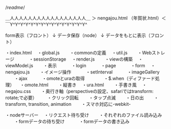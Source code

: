 /*readme*/

＿人人人人人人人人人人人人人人人人人＿ 
＞ nengajou.html （年賀状.html）＜ 
￣Y^Y^Y^Y^Y^Y^Y^Y^Y^Y^Y^Y^Y^Y^Y^

form表示（フロント）
↓
データ保存（node）
↓
データをもとに表示（フロント）

・index.html
　・global.js
　　・commonの定義
　・util.js
　　・Webストレージ
　　　・sessionStorage
　・render.js
　　・viewの構築
　・viewModel.js
　　・表示
　　　・login
　　　・page
　　　・form
　・nengajou.js
　　・イメージ操作
　　　・setInterval
　　　・imageGallery
　　・ajax
　　　・omoteとuraの取得
　　　　・$.when（ディファード処理）
　・omote.html
　　・縦書き
　・ura.html
　　・手書き風
　・negajou.css
　　・奥行き軸（perspectiveの設定、safariではtransform: rotate;で必要）
　　・クリック回転
　　・タップ点滅
　　・日の出
　　・transform, transition, animation
　　・スマホ対応に-webkit-

・nodeサーバー
　・リクエスト待ち受け
　　・それぞれのファイル読み込み
　　・formデータの待ち受け
　　　・formデータの書き込み

